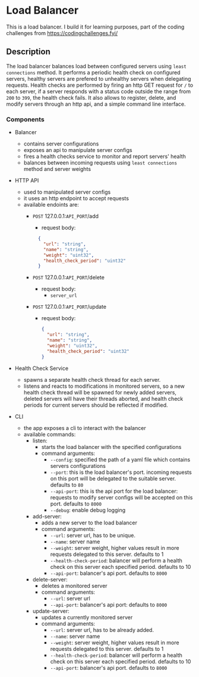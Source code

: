 # Load Balancer

This is a load balancer. I build it for learning purposes, part of the coding challenges from <https://codingchallenges.fyi/>

## Description

The load balancer balances load between configured servers using `least connections` method. It performs a periodic health check on configured servers, healthy servers are prefered to unhealthy servers when delegating requests. Health checks are performed by firing an http GET request for `/` to each server, if a server responds with a status code outside the range from `200` to `399`, the health check fails. It also allows to register, delete, and modify servers through an http api, and a simple command line interface.

### Components

- Balancer
  - contains server configurations
  - exposes an api to manipulate server configs
  - fires a health checks service to monitor and report servers' health
  - balances between incoming requests using `least connections` method and server weights

- HTTP API
  - used to manipulated server configs
  - it uses an http endpoint to accept requests
  - available endoints are:
    - `POST` 127.0.0.1:`API_PORT`/add
      - request body:
  
      ```json
        {
          "url": "string",
          "name": "string",
          "weight": "uint32",
          "health_check_period": "uint32"
        }
      ```

    - `POST` 127.0.0.1:`API_PORT`/delete
      - request body:
        - `server_url`
    - `POST` 127.0.0.1:`API_PORT`/update
      - request body:

        ```json
        {
          "url": "string",
          "name": "string",
          "weight": "uint32",
          "health_check_period": "uint32"
        }
        ```

- Health Check Service
  - spawns a separate health check thread for each server.
  - listens and reacts to modifications in monitored servers, so a new health check thread will be spawned for newly added servers, deleted servers will have their threads aborted, and health check periods for current servers should be reflected if modified.

- CLI
  - the app exposes a cli to interact with the balancer
  - available commands:
    - listen:
      - starts the load balancer with the specified configurations
      - command arguments:
        - `--config`: specified the path of a yaml file which contains servers configurations
        - `--port`: this is the load balancer's port. incoming requests on this port will be delegated to the suitable server. defaults to `80`
        - `--api-port`: this is the api port for the load balancer: requests to modify server configs will be accepted on this port. defaults to `8000`
        - `--debug`: enable debug logging
    - add-server:
      - adds a new server to the load balancer
      - command arguments:
        - `--url`: server url, has to be unique.
        - `--name`: server name
        - `--weight`: server weight, higher values result in more requests delegated to this server. defaults to 1
        - `--health-check-period`: balancer will perform a health check on this server each specified period. defaults to 10
        - `--api-port`: balancer's api port. defaults to `8000`
    - delete-server:
      - deletes a monitored server
      - command arguments:
        - `--url`: server url
        - `--api-port`: balancer's api port: defaults to `8000`
    - update-server:
      - updates a currently monitored server
      - command arguments:
        - `--url`: server url, has to be already added.
        - `--name`: server name
        - `--weight`: server weight, higher values result in more requests delegated to this server. defaults to 1
        - `--health-check-period`: balancer will perform a health check on this server each specified period. defaults to 10
        - `--api-port`: balancer's api port. defaults to `8000`
